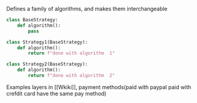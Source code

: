 Defines a family of algorithms, and makes them interchangeable

```python
class BaseStrategy:
	def algorithm():
		pass

class Strategy1(BaseStrategy):
	def algorithm():
		return f"done with algorithm  1"

class Strategy2(BaseStrategy):
	def algorithm():
		return f"done with algorithm  2"
```
Examples layers in [[Wkiki]], payment methods(paid with paypal paid with crefdit card have the same pay method)